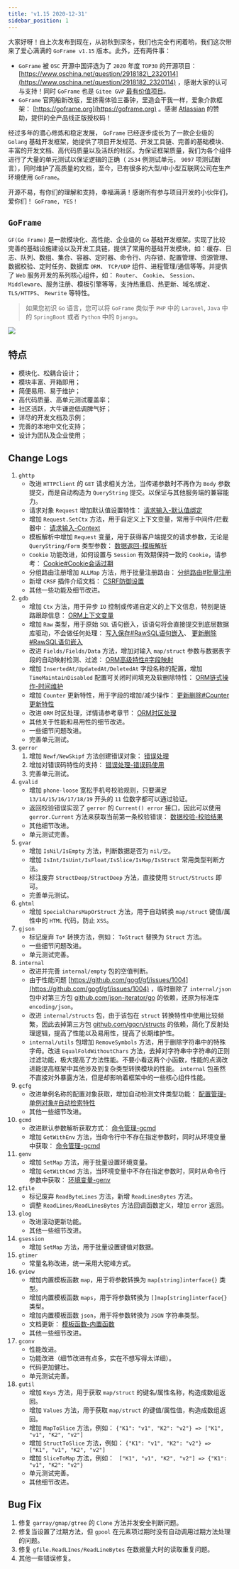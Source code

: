 ```yaml
---
title: 'v1.15 2020-12-31'
sidebar_position: 1
---
```


大家好呀！自上次发布到现在，从初秋到深冬，我们也完全冇闲着哟，我们这次带来了爱心满满的 `GoFrame v1.15` 版本。此外，还有两件事：

- `GoFrame` 被 `OSC` 开源中国评选为了 `2020` 年度 `TOP30` 的开源项目： [https://www.oschina.net/question/2918182\_2320114](https://www.oschina.net/question/2918182_2320114) ，感谢大家的认可与支持！同时 `GoFrame` 也是 `Gitee GVP` [最有价值项目](https://gitee.com/johng/gf)。
- `GoFrame` 官网船新改版，里挤需体验三番钟，里造会干我一样，爱象介款框架： [https://goframe.org](https://goframe.org) 。感谢 [Atlassian](https://www.atlassian.com/) 的赞助，提供的全产品线正版授权码！

经过多年的潜心修炼和稳定发展， `GoFrame` 已经逐步成长为了一款企业级的 `Golang` 基础开发框架，她提供了项目开发规范、开发工具链、完善的基础模块、丰富的开发文档、高代码质量以及活跃的社区。为保证框架质量，我们为各个组件进行了大量的单元测试以保证逻辑的正确（ `2534` 例测试单元， `9097` 项测试断言），同时维护了高质量的文档，至今，已有很多的大型/中小型互联网公司在生产环境使用 `GoFrame`。

开源不易，有你们的理解和支持，幸福满满！感谢所有参与项目开发的小伙伴们，爱你们！ `GoFrame, YES！`

## `GoFrame`

`GF(Go Frame)` 是一款模块化、高性能、企业级的 `Go` 基础开发框架。实现了比较完善的基础设施建设以及开发工具链，提供了常用的基础开发模块，如：缓存、日志、队列、数组、集合、容器、定时器、命令行、内存锁、配置管理、资源管理、数据校验、定时任务、数据库 `ORM`、 `TCP/UDP` 组件、进程管理/通信等等。并提供了 `Web` 服务开发的系列核心组件，如： `Router`、 `Cookie`、 `Session`、 `Middleware`、服务注册、模板引擎等等，支持热重启、热更新、域名绑定、 `TLS/HTTPS`、 `Rewrite` 等特性。

> 如果您初识 `Go` 语言，您可以将 `GoFrame` 类似于 `PHP` 中的 `Laravel`, `Java` 中的 `SpringBoot` 或者 `Python` 中的 `Django`。

![](https://goframe.org/download/attachments/1114119/arch.png?version=1&modificationDate=1608537397031&api=v2)

## 特点

- 模块化、松耦合设计；
- 模块丰富、开箱即用；
- 简便易用、易于维护；
- 高代码质量、高单元测试覆盖率；
- 社区活跃，大牛谦逊低调脾气好；
- 详尽的开发文档及示例；
- 完善的本地中文化支持；
- 设计为团队及企业使用；

## Change Logs

01. `ghttp`
    - 改进 `HTTPClient` 的 `GET` 请求相关方法，当传递参数时不再作为 `Body` 参数提交，而是自动构造为 `QueryString` 提交。以保证与其他服务端的兼容能力。
    - 请求对象 `Request` 增加默认值设置特性： [请求输入-默认值绑定](/docs/WEB服务开发/请求输入/请求输入-默认值绑定)
    - 增加 `Request.SetCtx` 方法，用于自定义上下文变量，常用于中间件/拦截器中： [请求输入-Context](/docs/WEB服务开发/请求输入/请求输入-Context)
    - 模板解析中增加 `Request` 变量，用于获得客户端提交的请求参数，无论是 `QueryString/Form` 类型参数： [数据返回-模板解析](/docs/WEB服务开发/数据返回/数据返回-模板解析)
    - `Cookie` 功能改进，如何设置与 `Session` 有效期保持一致的 `Cookie`，请参考： [Cookie#Cookie会话过期](https://goframe.org/display/gf/Cookie#Cookie-Cookie%E4%BC%9A%E8%AF%9D%E8%BF%87%E6%9C%9F)
    - 分组路由注册增加 `ALLMap` 方法，用于批量注册路由： [分组路由#批量注册](https://goframe.org/pages/viewpage.action?pageId=1114517#id-%E5%88%86%E7%BB%84%E8%B7%AF%E7%94%B1-%E6%89%B9%E9%87%8F%E6%B3%A8%E5%86%8C)
    - 新增 `CRSF` 插件介绍文档： [CSRF防御设置](/docs/WEB服务开发/高级特性/CSRF防御设置)
    - 其他一些功能及细节改进。
02. `gdb`
    - 增加 `Ctx` 方法，用于异步 `IO` 控制或传递自定义的上下文信息，特别是链路跟踪信息： [ORM上下文变量](/docs/核心组件/数据库ORM/ORM上下文变量)
    - 增加 `Raw` 类型，用于原始 `SQL` 语句嵌入，该语句将会直接提交到底层数据库驱动，不会做任何处理： [写入保存#RawSQL语句嵌入](https://goframe.org/pages/viewpage.action?pageId=1114344#id-%E5%86%99%E5%85%A5%E4%BF%9D%E5%AD%98-RawSQL%E8%AF%AD%E5%8F%A5%E5%B5%8C%E5%85%A5)、 [更新删除#RawSQL语句嵌入](https://goframe.org/pages/viewpage.action?pageId=1114238#id-%E6%9B%B4%E6%96%B0%E5%88%A0%E9%99%A4-RawSQL%E8%AF%AD%E5%8F%A5%E5%B5%8C%E5%85%A5)
    - 改进 `Fields/Fields/Data` 方法，增加对输入 `map/struct` 参数与数据表字段的自动映射检测、过滤： [ORM高级特性#字段映射](/docs/核心组件/数据库ORM/ORM高级特性#ORM高级特性-%E5%AD%97%E6%AE%B5%E6%98%A0%E5%B0%84)
    - 增加 `InsertedAt/UpdatedAt/DeletedAt` 字段名称的配置，增加 `TimeMaintainDisabled` 配置可关闭时间填充及软删除特性： [ORM链式操作-时间维护](/docs/核心组件/数据库ORM/ORM链式操作/ORM链式操作-时间维护)
    - 增加 `Counter` 更新特性，用于字段的增加/减少操作： [更新删除#Counter更新特性](https://goframe.org/pages/viewpage.action?pageId=1114238#id-%E6%9B%B4%E6%96%B0%E5%88%A0%E9%99%A4-Counter%E6%9B%B4%E6%96%B0%E7%89%B9%E6%80%A7)
    - 改进 `ORM` 时区处理，详情请参考章节： [ORM时区处理](/docs/核心组件/数据库ORM/ORM时区处理)
    - 其他关于性能和易用性的细节改进。
    - 一些细节问题改进。
    - 完善单元测试。
03. `gerror`
    1. 增加 `Newf/NewSkipf` 方法创建错误对象： [错误处理](/docs/核心组件/错误处理)
    2. 增加对错误码特性的支持： [错误处理-错误码使用](/docs/核心组件/错误处理/错误处理-错误码特性/错误处理-错误码使用)
    3. 完善单元测试。
04. `gvalid`
    - 增加 `phone-loose` 宽松手机号校验规则，只要满足 `13/14/15/16/17/18/19` 开头的 `11` 位数字都可以通过验证。
    - 返回校验错误实现了 `gerror` 的 `Current() error` 接口，因此可以使用 `gerror.Current` 方法来获取当前第一条校验错误： [数据校验-校验结果](/docs/核心组件/数据校验/数据校验-校验结果)
    - 其他细节改进。
    - 单元测试完善。
05. `gvar`
    - 增加 `IsNil/IsEmpty` 方法，判断数据是否为 `nil/空`。
    - 增加 `IsInt/IsUint/IsFloat/IsSlice/IsMap/IsStruct` 常用类型判断方法。
    - 标注废弃 `StructDeep/StructDeep` 方法，直接使用 `Struct/Structs` 即可。
    - 完善单元测试。
06. `ghtml`
    - 增加 `SpecialCharsMapOrStruct` 方法，用于自动转换 `map/struct` 键值/属性中的 `HTML` 代码，防止 `XSS`。
07. `gjson`
    - 标记废弃 `To*` 转换方法，例如： `ToStruct` 替换为 `Struct` 方法。
    - 一些细节问题改进。
    - 单元测试完善。
08. `internal`
    - 改进并完善 `internal/empty` 包的空值判断。
    - 由于性能问题 [https://github.com/gogf/gf/issues/1004](https://github.com/gogf/gf/issues/1004) ，临时删除了 `internal/json` 包中对第三方包 [github.com/json-iterator/go](http://github.com/json-iterator/go) 的依赖，还原为标准库 `encoding/json`。
    - 改进 `internal/structs` 包，由于该包在 `struct` 转换特性中使用比较频繁，因此去掉第三方包 [github.com/gqcn/structs](http://github.com/gqcn/structs) 的依赖，简化了反射处理逻辑，提高了性能以及易用性，提高了长期维护性。
    - `internal/utils` 包增加 `RemoveSymbols` 方法，用于删除字符串中的特殊字母。改进 `EqualFoldWithoutChars` 方法，去掉对字符串中字符串的正则过滤功能，极大提高了方法性能。不要小看这两个小函数，性能的点滴改进能提高框架中其他涉及到复杂类型转换模块的性能。 `internal` 包虽然不直接对外暴露方法，但是却影响着框架中的一些核心组件性能。
09. `gcfg`
    - 改进单例名称的配置对象获取，增加自动检测文件类型功能： [配置管理-单例对象#自动检索特性](https://goframe.org/pages/viewpage.action?pageId=1114194#id-%E9%85%8D%E7%BD%AE%E7%AE%A1%E7%90%86%E5%8D%95%E4%BE%8B%E5%AF%B9%E8%B1%A1-%E8%87%AA%E5%8A%A8%E6%A3%80%E7%B4%A2%E7%89%B9%E6%80%A7)
    - 其他一些细节改进。
10. `gcmd`
    - 改进默认参数解析获取方式： [命令管理-gcmd](/docs/组件列表/系统相关/命令管理-gcmd)
    - 增加 `GetWithEnv` 方法，当命令行中不存在指定参数时，同时从环境变量中获取： [命令管理-gcmd](/docs/组件列表/系统相关/命令管理-gcmd)
11. `genv`
    - 增加 `SetMap` 方法，用于批量设置环境变量。
    - 增加 `GetWithCmd` 方法，当环境变量中不存在指定参数时，同时从命令行参数中获取： [环境变量-genv](/docs/组件列表/系统相关/环境变量-genv)
12. `gfile`
    - 标记废弃 `ReadByteLines` 方法，新增 `ReadLinesBytes` 方法。
    - 调整 `ReadLines/ReadLinesBytes` 方法回调函数定义，增加 `error` 返回。
13. `glog`
    - 改进滚动更新功能。
    - 其他一些细节改进。
14. `gsession`
    - 增加 `SetMap` 方法，用于批量设置键值对数据。
15. `gtimer`
    - 常量名称改进，统一采用大驼峰方式。
16. `gview`
    - 增加内置模板函数 `map`，用于将参数转换为 `map[string]interface{}` 类型。
    - 增加内置模板函数 `maps`，用于将参数转换为 `[]map[string]interface{}` 类型。
    - 增加内置模板函数 `json`，用于将参数转换为 `JSON` 字符串类型。
    - 文档更新： [模板函数-内置函数](/docs/核心组件/模板引擎/模板引擎-模板函数/模板函数-内置函数)
    - 其他一些细节改进。
17. `gconv`
    - 性能改进。
    - 功能改进（细节改进有点多，实在不想写得太详细）。
    - 代码更加健壮。
    - 单元测试完善。
18. `gutil`
    - 增加 `Keys` 方法，用于获取 `map/struct` 的键名/属性名称，构造成数组返回。
    - 增加 `Values` 方法，用于获取 `map/struct` 的键值/属性值，构造成数组返回。
    - 增加 `MapToSlice` 方法，例如： `{"K1": "v1", "K2": "v2"} => ["K1", "v1", "K2", "v2"]`
    - 增加 `StructToSlice` 方法，例如： `{"K1": "v1", "K2": "v2"} => ["K1", "v1", "K2", "v2"]`
    - 增加 `SliceToMap` 方法，例如： ` ["K1", "v1", "K2", "v2"] => {"K1": "v1", "K2": "v2"}`
    - 单元测试完善。
    - 其他细节改进。

## Bug Fix

1. 修复 `garray/gmap/gtree` 的 `Clone` 方法并发安全判断问题。
2. 修复当设置了过期方法，但 `gpool` 在元素项过期时没有自动调用过期方法处理的问题。
3. 修复 `gfile.ReadLInes/ReadLineBytes` 在数据量大时的读取重复问题。
4. 其他一些错误修复。